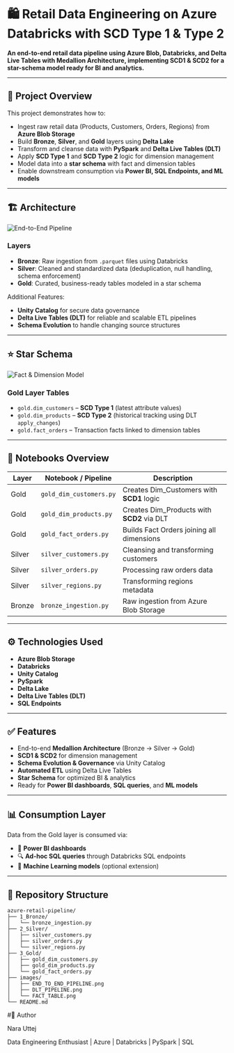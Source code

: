 # 🛍️ Retail Data Engineering on Azure Databricks with SCD Type 1 & Type 2

**An end-to-end retail data pipeline using Azure Blob, Databricks, and Delta Live Tables with Medallion Architecture, implementing SCD1 & SCD2 for a star-schema model ready for BI and analytics.**

---

## 🔧 Project Overview  

This project demonstrates how to:  
- Ingest raw retail data (Products, Customers, Orders, Regions) from **Azure Blob Storage**  
- Build **Bronze**, **Silver**, and **Gold** layers using **Delta Lake**  
- Transform and cleanse data with **PySpark** and **Delta Live Tables (DLT)**  
- Apply **SCD Type 1** and **SCD Type 2** logic for dimension management  
- Model data into a **star schema** with fact and dimension tables  
- Enable downstream consumption via **Power BI, SQL Endpoints, and ML models**  

---

## 🏗️ Architecture  

![End-to-End Pipeline](https://github.com/user-attachments/assets/1109849a-d94e-48e6-9353-3ccfb7600a4d)

### Layers  

- **Bronze**: Raw ingestion from `.parquet` files using Databricks  
- **Silver**: Cleaned and standardized data (deduplication, null handling, schema enforcement)  
- **Gold**: Curated, business-ready tables modeled in a star schema  

Additional Features:  
- **Unity Catalog** for secure data governance  
- **Delta Live Tables (DLT)** for reliable and scalable ETL pipelines  
- **Schema Evolution** to handle changing source structures  

---

## ⭐ Star Schema  

![Fact & Dimension Model](https://github.com/user-attachments/assets/92a784c1-d248-4a90-969b-54a6860cf5c4)

### Gold Layer Tables  

- `gold.dim_customers` – **SCD Type 1** (latest attribute values)  
- `gold.dim_products` – **SCD Type 2** (historical tracking using DLT `apply_changes`)  
- `gold.fact_orders` – Transaction facts linked to dimension tables  

---

## 🔁 Notebooks Overview  

| Layer   | Notebook / Pipeline          | Description                               |
|---------|------------------------------|-------------------------------------------|
| Gold    | `gold_dim_customers.py`      | Creates Dim_Customers with **SCD1** logic |
| Gold    | `gold_dim_products.py`       | Creates Dim_Products with **SCD2** via DLT|
| Gold    | `gold_fact_orders.py`        | Builds Fact Orders joining all dimensions |
| Silver  | `silver_customers.py`        | Cleansing and transforming customers      |
| Silver  | `silver_orders.py`           | Processing raw orders data                |
| Silver  | `silver_regions.py`          | Transforming regions metadata             |
| Bronze  | `bronze_ingestion.py`        | Raw ingestion from Azure Blob Storage     |

---

## ⚙️ Technologies Used  

- **Azure Blob Storage**  
- **Databricks**  
- **Unity Catalog**  
- **PySpark**  
- **Delta Lake**  
- **Delta Live Tables (DLT)**  
- **SQL Endpoints**  

---

## ✅ Features  

- End-to-end **Medallion Architecture** (Bronze → Silver → Gold)  
- **SCD1 & SCD2** for dimension management  
- **Schema Evolution & Governance** via Unity Catalog  
- **Automated ETL** using Delta Live Tables  
- **Star Schema** for optimized BI & analytics  
- Ready for **Power BI dashboards**, **SQL queries**, and **ML models**  

---

## 📊 Consumption Layer  

Data from the Gold layer is consumed via:  
- 🔶 **Power BI dashboards**  
- 🔍 **Ad-hoc SQL queries** through Databricks SQL endpoints  
- 🤖 **Machine Learning models** (optional extension)  

---

## 📂 Repository Structure  

```plaintext
azure-retail-pipeline/
├── 1_Bronze/
│   └── bronze_ingestion.py
├── 2_Silver/
│   ├── silver_customers.py
│   ├── silver_orders.py
│   └── silver_regions.py
├── 3_Gold/
│   ├── gold_dim_customers.py
│   ├── gold_dim_products.py
│   └── gold_fact_orders.py
├── images/
│   ├── END_TO_END_PIPELINE.png
│   ├── DLT_PIPELINE.png
│   └── FACT_TABLE.png
└── README.md
```
#📝 Author

Nara Uttej

Data Engineering Enthusiast | Azure | Databricks | PySpark | SQL

